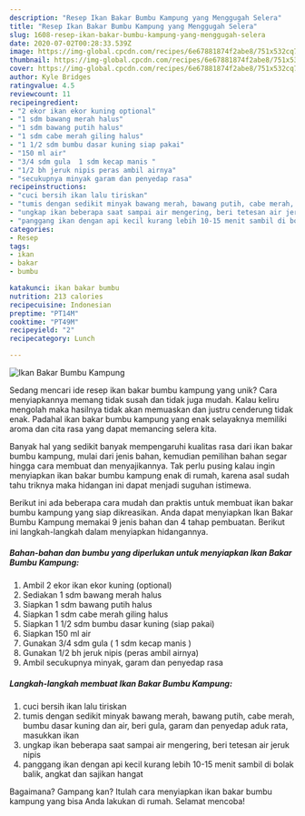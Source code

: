 ```yaml
---
description: "Resep Ikan Bakar Bumbu Kampung yang Menggugah Selera"
title: "Resep Ikan Bakar Bumbu Kampung yang Menggugah Selera"
slug: 1608-resep-ikan-bakar-bumbu-kampung-yang-menggugah-selera
date: 2020-07-02T00:28:33.539Z
image: https://img-global.cpcdn.com/recipes/6e67881874f2abe8/751x532cq70/ikan-bakar-bumbu-kampung-foto-resep-utama.jpg
thumbnail: https://img-global.cpcdn.com/recipes/6e67881874f2abe8/751x532cq70/ikan-bakar-bumbu-kampung-foto-resep-utama.jpg
cover: https://img-global.cpcdn.com/recipes/6e67881874f2abe8/751x532cq70/ikan-bakar-bumbu-kampung-foto-resep-utama.jpg
author: Kyle Bridges
ratingvalue: 4.5
reviewcount: 11
recipeingredient:
- "2 ekor ikan ekor kuning optional"
- "1 sdm bawang merah halus"
- "1 sdm bawang putih halus"
- "1 sdm cabe merah giling halus"
- "1 1/2 sdm bumbu dasar kuning siap pakai"
- "150 ml air"
- "3/4 sdm gula  1 sdm kecap manis "
- "1/2 bh jeruk nipis peras ambil airnya"
- "secukupnya minyak garam dan penyedap rasa"
recipeinstructions:
- "cuci bersih ikan lalu tiriskan"
- "tumis dengan sedikit minyak bawang merah, bawang putih, cabe merah, bumbu dasar kuning dan air, beri gula, garam dan penyedap aduk rata, masukkan ikan"
- "ungkap ikan beberapa saat sampai air mengering, beri tetesan air jeruk nipis"
- "panggang ikan dengan api kecil kurang lebih 10-15 menit sambil di bolak balik, angkat dan sajikan hangat"
categories:
- Resep
tags:
- ikan
- bakar
- bumbu

katakunci: ikan bakar bumbu 
nutrition: 213 calories
recipecuisine: Indonesian
preptime: "PT14M"
cooktime: "PT49M"
recipeyield: "2"
recipecategory: Lunch

---
```



![Ikan Bakar Bumbu Kampung](https://img-global.cpcdn.com/recipes/6e67881874f2abe8/751x532cq70/ikan-bakar-bumbu-kampung-foto-resep-utama.jpg)

Sedang mencari ide resep ikan bakar bumbu kampung yang unik? Cara menyiapkannya memang tidak susah dan tidak juga mudah. Kalau keliru mengolah maka hasilnya tidak akan memuaskan dan justru cenderung tidak enak. Padahal ikan bakar bumbu kampung yang enak selayaknya memiliki aroma dan cita rasa yang dapat memancing selera kita.



Banyak hal yang sedikit banyak mempengaruhi kualitas rasa dari ikan bakar bumbu kampung, mulai dari jenis bahan, kemudian pemilihan bahan segar hingga cara membuat dan menyajikannya. Tak perlu pusing kalau ingin menyiapkan ikan bakar bumbu kampung enak di rumah, karena asal sudah tahu triknya maka hidangan ini dapat menjadi suguhan istimewa.


Berikut ini ada beberapa cara mudah dan praktis untuk membuat ikan bakar bumbu kampung yang siap dikreasikan. Anda dapat menyiapkan Ikan Bakar Bumbu Kampung memakai 9 jenis bahan dan 4 tahap pembuatan. Berikut ini langkah-langkah dalam menyiapkan hidangannya.

<!--inarticleads1-->

##### Bahan-bahan dan bumbu yang diperlukan untuk menyiapkan Ikan Bakar Bumbu Kampung:

1. Ambil 2 ekor ikan ekor kuning (optional)
1. Sediakan 1 sdm bawang merah halus
1. Siapkan 1 sdm bawang putih halus
1. Siapkan 1 sdm cabe merah giling halus
1. Siapkan 1 1/2 sdm bumbu dasar kuning (siap pakai)
1. Siapkan 150 ml air
1. Gunakan 3/4 sdm gula ( 1 sdm kecap manis )
1. Gunakan 1/2 bh jeruk nipis (peras ambil airnya)
1. Ambil secukupnya minyak, garam dan penyedap rasa




<!--inarticleads2-->

##### Langkah-langkah membuat Ikan Bakar Bumbu Kampung:

1. cuci bersih ikan lalu tiriskan
1. tumis dengan sedikit minyak bawang merah, bawang putih, cabe merah, bumbu dasar kuning dan air, beri gula, garam dan penyedap aduk rata, masukkan ikan
1. ungkap ikan beberapa saat sampai air mengering, beri tetesan air jeruk nipis
1. panggang ikan dengan api kecil kurang lebih 10-15 menit sambil di bolak balik, angkat dan sajikan hangat




Bagaimana? Gampang kan? Itulah cara menyiapkan ikan bakar bumbu kampung yang bisa Anda lakukan di rumah. Selamat mencoba!
